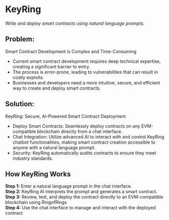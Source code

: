 # KeyRing
_Write and deploy smart contracts using natural language prompts._

## **Problem:** 
Smart Contract Development is Complex and Time-Consuming

- Current smart contract development requires deep technical expertise, creating a significant barrier to entry.
- The process is error-prone, leading to vulnerabilities that can result in costly exploits.
- Businesses and developers need a more intuitive, secure, and efficient way to create and deploy smart contracts.

## **Solution:** 
KeyRing: Secure, AI-Powered Smart Contract Deployment

- Deploy Smart Contracts: Seamlessly deploy contracts on any EVM-compatible blockchain directly from a chat interface.
- Chat Integration: Utilize advanced AI to interact with and control KeyRing chatbot functionalities, making smart contract creation accessible to anyone with a natural language prompt.
- Security: KeyRing automatically audits contracts to ensure they meet industry standards.

## How KeyRing Works

**Step 1:** Enter a natural language prompt in the chat interface. </br>
**Step 2:** KeyRing AI interprets the prompt and generates a smart contract. </br>
**Step 3:** Review, test, and deploy the contract directly to an EVM-compatible blockchain using RingofRings </br>
**Step 4:** Use the chat interface to manage and interact with the deployed contract </br>

